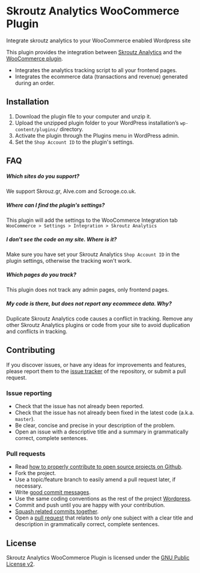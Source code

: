 # Skroutz Analytics WooCommerce Plugin
Integrate skroutz analytics to your WooCommerce enabled Wordpress site

This plugin provides the integration between [Skroutz Analytics][1] and the [WooCommerce plugin][2]. 

* Integrates the analytics tracking script to all your frontend pages.
* Integrates the ecommerce data (transactions and revenue) generated during an order.

## Installation
1. Download the plugin file to your computer and unzip it.
2. Upload the unzipped plugin folder to your WordPress installation’s `wp-content/plugins/` directory.
3. Activate the plugin through the Plugins menu in WordPress admin.
4. Set the `Shop Account ID` to the plugin's settings.

## FAQ

##### Which sites do you support?
We support Skrouz.gr, Alve.com and Scrooge.co.uk.

##### Where can I find the plugin's settings?
This plugin will add the settings to the WooCommerce Integration tab `WooCommerce > Settings > Integration > Skroutz Analytics`

##### I don't see the code on my site. Where is it?
Make sure you have set your Skroutz Analytics `Shop Account ID` in the plugin settings, otherwise the tracking won't work.

##### Which pages do you track?
This plugin does not track any admin pages, only frontend pages.

##### My code is there, but does not report any ecommece data. Why?
Duplicate Skroutz Analytics code causes a conflict in tracking. Remove any other Skroutz Analytics plugins or code from your site to avoid duplication and conflicts in tracking.

## Contributing
If you discover issues, or have any ideas for improvements and features, please report them to the [issue tracker][3] of the repository, or submit a pull request.

### Issue reporting
* Check that the issue has not already been reported.
* Check that the issue has not already been fixed in the latest code
  (a.k.a. `master`).
* Be clear, concise and precise in your description of the problem.
* Open an issue with a descriptive title and a summary in grammatically correct, complete sentences.

### Pull requests

* Read [how to properly contribute to open source projects on Github][4].
* Fork the project.
* Use a topic/feature branch to easily amend a pull request later, if necessary.
* Write [good commit messages][5].
* Use the same coding conventions as the rest of the project [Wordpress][6].
* Commit and push until you are happy with your contribution.
* [Squash related commits together][7].
* Open a [pull request][8] that relates to *only* one subject with a clear title and description in grammatically correct, complete sentences.

## License
Skroutz Analytics WooCommerce Plugin is licensed under the [GNU Public License v2][9].

[1]: http://developer.skroutz.gr/analytics/
[2]: https://wordpress.org/plugins/woocommerce/
[3]: https://github.com/skroutz/skroutz-analytics-woocommerce/issues
[4]: http://gun.io/blog/how-to-github-fork-branch-and-pull-request
[5]: http://tbaggery.com/2008/04/19/a-note-about-git-commit-messages.html
[6]: https://make.wordpress.org/core/handbook/best-practices/coding-standards/
[7]: http://gitready.com/advanced/2009/02/10/squashing-commits-with-rebase.htmlphp/
[8]: https://help.github.com/articles/using-pull-requests
[9]: LICENSE.txt

